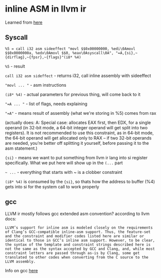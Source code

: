 # inline ASM in llvm ir

Learned from [here](http://llvm.org/docs/LangRef.html#inline-assembler-expressions)

## Syscall
```
%5 = call i32 asm sideeffect "movl $$0x00000000, %edi\0Amovl $$0x0000000a, %edx\0Amovl $$0, %eax\0Asyscall\0A", "=A,{si},~{dirflag},~{fpsr},~{flags}"(i8* %4)
```
`%5` - result

`call i32 asm sideffect` - returns i32, call inline assembly with sideeffect

`"movl ... "` - asm instructions

`(i8* %4)` - actual parameters for previous thing, will come back to it

`"=A ... "` - list of flags, needs explaining

`"=A"` - means result of assembly (what we're storing in %5) comes from rax

(actually does: A: Special case: allocates EAX first, then EDX, for a single operand (in 32-bit mode, a 64-bit integer operand will get split into two registers). It is not recommended to use this constraint, as in 64-bit mode, the 64-bit operand will get allocated only to RAX – if two 32-bit operands are needed, you’re better off splitting it yourself, before passing it to the asm statement.)

`{si}` - means we want to put something from llvm ir lang into si register specifically. What we put here will show up in the `(...` part

`~ ...` - everything that starts with ~ is a clobber constraint

`(i8* %4)` is consumed by the `{si}`, so thats how the address to buffer (%4) gets into si for the system call to work properly

## gcc

LLVM ir mostly follows gcc extended asm convention? according to llvm docs:

```
LLVM’s support for inline asm is modeled closely on the requirements of Clang’s GCC-compatible inline-asm support. Thus, the feature-set and the constraint and modifier codes listed here are similar or identical to those in GCC’s inline asm support. However, to be clear, the syntax of the template and constraint strings described here is not the same as the syntax accepted by GCC and Clang, and, while most constraint letters are passed through as-is by Clang, some get translated to other codes when converting from the C source to the LLVM assembly.
```

Info on gcc [here](https://gcc.gnu.org/onlinedocs/gcc/Extended-Asm.html)

